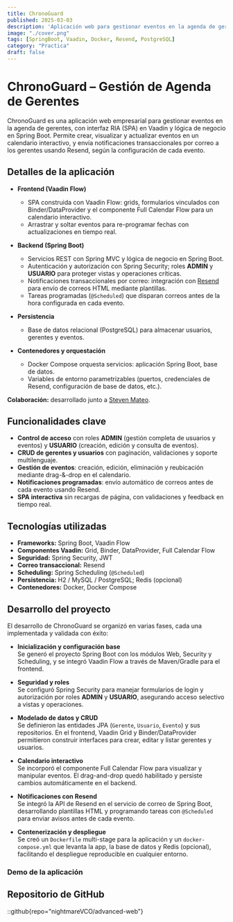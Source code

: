 ```yaml
---
title: ChronoGuard
published: 2025-03-03
description: 'Aplicación web para gestionar eventos en la agenda de gerentes.'
image: "./cover.png"
tags: [SpringBoot, Vaadin, Docker, Resend, PostgreSQL]
category: "Practica"
draft: false
---
```


# ChronoGuard – Gestión de Agenda de Gerentes

ChronoGuard es una aplicación web empresarial para gestionar eventos en la agenda de gerentes, con interfaz RIA (SPA) en Vaadin y lógica de negocio en Spring Boot. Permite crear, visualizar y actualizar eventos en un calendario interactivo, y envía notificaciones transaccionales por correo a los gerentes usando Resend, según la configuración de cada evento.

## Detalles de la aplicación

- **Frontend (Vaadin Flow)**  
  - SPA construida con Vaadin Flow: grids, formularios vinculados con Binder/DataProvider y el componente Full Calendar Flow para un calendario interactivo.  
  - Arrastrar y soltar eventos para re-programar fechas con actualizaciones en tiempo real.

- **Backend (Spring Boot)**  
  - Servicios REST con Spring MVC y lógica de negocio en Spring Boot.  
  - Autenticación y autorización con Spring Security; roles **ADMIN** y **USUARIO** para proteger vistas y operaciones críticas.  
  - Notificaciones transaccionales por correo: integración con [Resend](https://resend.com/) para envío de correos HTML mediante plantillas.  
  - Tareas programadas (`@Scheduled`) que disparan correos antes de la hora configurada en cada evento.

- **Persistencia**  
  - Base de datos relacional  (PostgreSQL) para almacenar usuarios, gerentes y eventos.  

- **Contenedores y orquestación**  
  - Docker Compose orquesta servicios: aplicación Spring Boot, base de datos.
  - Variables de entorno parametrizables (puertos, credenciales de Resend, configuración de base de datos, etc.).

**Colaboración:** desarrollado junto a [Steven Mateo](https://www.linkedin.com/in/steven-manuel-mateo-ramos-6626152b2/).

## Funcionalidades clave

- **Control de acceso** con roles **ADMIN** (gestión completa de usuarios y eventos) y **USUARIO** (creación, edición y consulta de eventos).  
- **CRUD de gerentes y usuarios** con paginación, validaciones y soporte multilenguaje.  
- **Gestión de eventos**: creación, edición, eliminación y reubicación mediante drag-&-drop en el calendario.  
- **Notificaciones programadas**: envío automático de correos antes de cada evento usando Resend.  
- **SPA interactiva** sin recargas de página, con validaciones y feedback en tiempo real.

## Tecnologías utilizadas

- **Frameworks:** Spring Boot, Vaadin Flow  
- **Componentes Vaadin:** Grid, Binder, DataProvider, Full Calendar Flow  
- **Seguridad:** Spring Security, JWT  
- **Correo transaccional:** Resend  
- **Scheduling:** Spring Scheduling (`@Scheduled`)  
- **Persistencia:** H2 / MySQL / PostgreSQL; Redis (opcional)  
- **Contenedores:** Docker, Docker Compose  

## Desarrollo del proyecto

El desarrollo de ChronoGuard se organizó en varias fases, cada una implementada y validada con éxito:

- **Inicialización y configuración base**  
  Se generó el proyecto Spring Boot con los módulos Web, Security y Scheduling, y se integró Vaadin Flow a través de Maven/Gradle para el frontend.

- **Seguridad y roles**  
  Se configuró Spring Security para manejar formularios de login y autorización por roles **ADMIN** y **USUARIO**, asegurando acceso selectivo a vistas y operaciones.

- **Modelado de datos y CRUD**  
  Se definieron las entidades JPA (`Gerente`, `Usuario`, `Evento`) y sus repositorios. En el frontend, Vaadin Grid y Binder/DataProvider permitieron construir interfaces para crear, editar y listar gerentes y usuarios.

- **Calendario interactivo**  
  Se incorporó el componente Full Calendar Flow para visualizar y manipular eventos. El drag-and-drop quedó habilitado y persiste cambios automáticamente en el backend.

- **Notificaciones con Resend**  
  Se integró la API de Resend en el servicio de correo de Spring Boot, desarrollando plantillas HTML y programando tareas con `@Scheduled` para enviar avisos antes de cada evento.

- **Contenerización y despliegue**  
  Se creó un `Dockerfile` multi-stage para la aplicación y un `docker-compose.yml` que levanta la app, la base de datos y Redis (opcional), facilitando el despliegue reproducible en cualquier entorno.

### Demo de la aplicación

## Repositorio de GitHub

::github{repo="nightmareVCO/advanced-web"}
